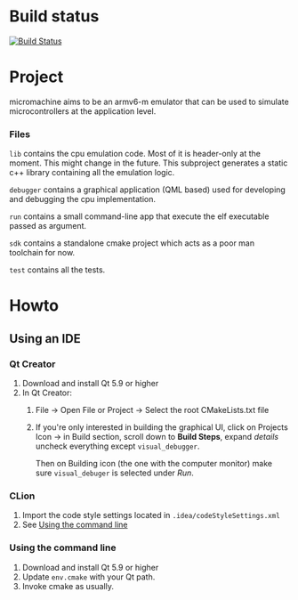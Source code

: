# Build status
[![Build Status](https://travis-ci.com/flavioroth/micromachine.svg?token=xEyQGq1kemWxNUdLVdV8&branch=master)](https://travis-ci.com/flavioroth/micromachine)

# Project

micromachine aims to be an armv6-m emulator that can be used to simulate
microcontrollers at the application level.

### Files
`lib` contains the cpu emulation code. Most of it is header-only at the
moment. This might change in the future. This subproject generates a static
c++ library containing all the emulation logic.

`debugger` contains a graphical application (QML based) used for
developing and debugging the cpu implementation.

`run` contains a small command-line app that execute the elf executable
passed as argument.

`sdk` contains a standalone cmake project which acts as a poor man
toolchain for now.

`test` contains all the tests.

# Howto

## Using an IDE

### Qt Creator

1) Download and install Qt 5.9 or higher
2) In Qt Creator:
    1) File -> Open File or Project -> Select the root CMakeLists.txt file

    2) If you're only interested in building the graphical UI, click on
       Projects Icon -> in Build section, scroll down to **Build Steps**,
       expand *details* uncheck everything except `visual_debugger`.

       Then on Building icon (the one with the computer monitor) make sure
       `visual_debuger` is selected under *Run*.

### CLion

1) Import the code style settings located in `.idea/codeStyleSettings.xml`
2) See [Using the command line](#using-the-command-line)

### Using the command line

1) Download and install Qt 5.9 or higher
2) Update `env.cmake` with your Qt path.
2) Invoke cmake as usually.


